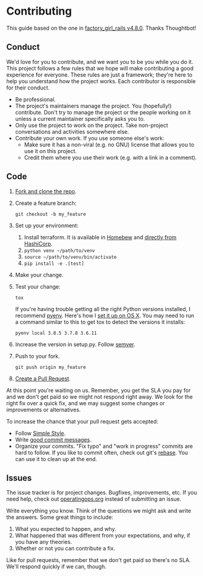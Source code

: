 # Contributing

This guide based on the one in [factory_girl_rails v4.8.0][source]. Thanks Thoughtbot!

## Conduct

We'd love for you to contribute, and we want you to be you while you do it. This project follows a few rules that we hope will make contributing a good experience for everyone. These rules are just a framework; they're here to help you understand how the project works. Each contributor is responsible for their conduct.

* Be professional.
* The project's maintainers manage the project. You (hopefully!) contribute. Don't try to manage the project or the people working on it unless a current maintainer specifically asks you to.
* Only use the project to work on the project. Take non-project conversations and activities somewhere else.
* Contribute your own work. If you use someone else's work:
  * Make sure it has a non-viral (e.g. no GNU) license that allows you to use it on this project.
  * Credit them where you use their work (e.g. with a link in a comment).

## Code

1. [Fork and clone the repo][fork].

1. Create a feature branch:

   ```shell
   git checkout -b my_feature
   ```

1. Set up your environment:
   1. Install terraform. It is available in [Homebew][homebrew] and [directly from HashiCorp][hashi-downloads].
   1. `python venv ~/path/to/venv`
   1. `source ~/path/to/venv/bin/activate`
   1. `pip install -e .[test]`

1. Make your change.

1. Test your change:

   `tox`

   If you're having trouble getting all the right Python versions installed, I recommend [pyenv][pyenv]. Here's how I [set it up on OS X][python-osx]. You may need to run a command similar to this to get tox to detect the versions it installs:

   `pyenv local 3.8.5 3.7.8 3.6.11`

1. Increase the version in setup.py. Follow [semver][semver].

1. Push to your fork.

   ```shell
   git push origin my_feature
   ```

1. [Create a Pull Request][pr].

At this point you're waiting on us. Remember, you get the SLA you pay for and we don't get paid so we might not respond
right away. We look for the right fix over a quick fix, and we may suggest some changes or improvements or alternatives.

To increase the chance that your pull request gets accepted:

* Follow [Simple Style][style].
* Write [good commit messages][commits].
* Organize your commits. "Fix typo" and "work in progress" commits are hard to follow. If you like to commit often, check out git's [rebase][rebase]. You can use it to clean up at the end.

## Issues

The issue tracker is for project changes. Bugfixes, improvements, etc. If you need help, check out
[operatingops.org][home] instead of submitting an issue.

Write everything you know. Think of the questions we might ask and write the answers. Some great things to include:

  1. What you expected to happen, and why.
  2. What happened that was different from your expectations, and why, if you have any theories.
  3. Whether or not you can contribute a fix.

Like for pull requests, remember that we don't get paid so there's no SLA. We'll respond quickly if we can, though.

[conduct]: https://www.ubuntu.com/about/about-ubuntu/conduct
[commits]: http://tbaggery.com/2008/04/19/a-note-about-git-commit-messages.html
[fork]: https://help.github.com/articles/fork-a-repo/
[hashi-downloads]: https://www.terraform.io/intro/getting-started/install.html
[home]: https://operatingops.org
[homebrew]: https://brew.sh
[pr]: https://help.github.com/articles/creating-a-pull-request/
[pyenv]: https://github.com/pyenv/pyenv
[python-osx]: https://operatingops.org/2018/02/04/python-on-mac-one-of-the-good-ways/
[rebase]: https://help.github.com/articles/about-git-rebase/
[semver]: https://semver.org/spec/v2.0.0.html
[source]: https://github.com/thoughtbot/factory_girl_rails/blob/v4.8.0/CONTRIBUTING.md
[style]: https://github.com/operatingops/simple_style/blob/v0.2.1/SIMPLE_STYLE.md
